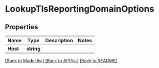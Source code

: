 # LookupTlsReportingDomainOptions

## Properties

Name | Type | Description | Notes
------------ | ------------- | ------------- | -------------
**Host** | **string** |  | 

[[Back to Model list]](../README#documentation-for-models) [[Back to API list]](../README#documentation-for-api-endpoints) [[Back to README]](../README)


